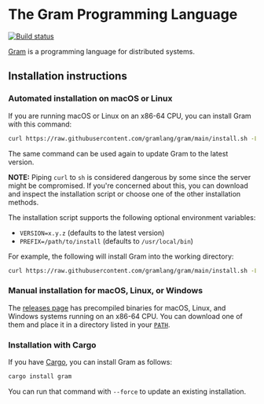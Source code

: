 # The Gram Programming Language

[![Build status](https://github.com/gramlang/gram/workflows/Continuous%20integration/badge.svg?branch=main)](https://github.com/gramlang/gram/actions?query=branch%3Amain)

[Gram](https://www.gram.org) is a programming language for distributed systems.

## Installation instructions

### Automated installation on macOS or Linux

If you are running macOS or Linux on an x86-64 CPU, you can install Gram with this command:

```sh
curl https://raw.githubusercontent.com/gramlang/gram/main/install.sh -LSfs | sh
```

The same command can be used again to update Gram to the latest version.

**NOTE:** Piping `curl` to `sh` is considered dangerous by some since the server might be compromised. If you're concerned about this, you can download and inspect the installation script or choose one of the other installation methods.

The installation script supports the following optional environment variables:

- `VERSION=x.y.z` (defaults to the latest version)
- `PREFIX=/path/to/install` (defaults to `/usr/local/bin`)

For example, the following will install Gram into the working directory:

```sh
curl https://raw.githubusercontent.com/gramlang/gram/main/install.sh -LSfs | PREFIX=. sh
```

### Manual installation for macOS, Linux, or Windows

The [releases page](https://github.com/gramlang/gram/releases) has precompiled binaries for macOS, Linux, and Windows systems running on an x86-64 CPU. You can download one of them and place it in a directory listed in your [`PATH`](https://en.wikipedia.org/wiki/PATH_\(variable\)).

### Installation with Cargo

If you have [Cargo](https://doc.rust-lang.org/cargo/), you can install Gram as follows:

```sh
cargo install gram
```

You can run that command with `--force` to update an existing installation.

